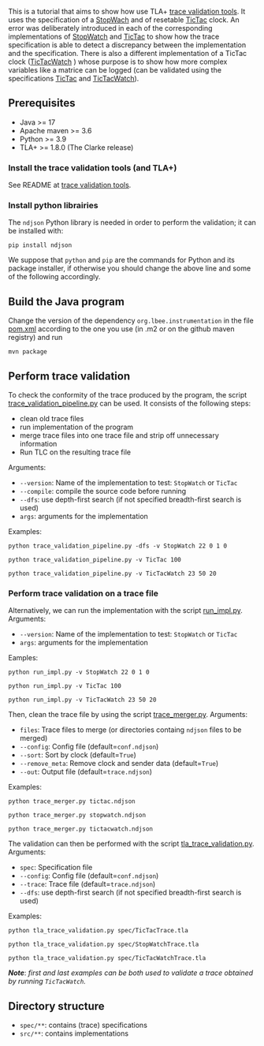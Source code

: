 This is a tutorial that aims to show how use TLA+ 
[trace validation tools](https://github.com/lbinria/trace_validation_tools).
It uses the specification of a 
[StopWach](spec/StopWatch.tla)
and of resetable 
[TicTac](spec/TicTac.tla) clock. 
An error was deliberately introduced in each of the corresponding implementations of 
[StopWatch](src/main/java/org/lbee/clocks/StopWatch.java) 
and 
[TicTac](src/main/java/org/lbee/clocks/TicTac.java) 
to show how the trace specification is able to detect a discrepancy between the implementation and the specification. There is also a different implementation of a TicTac clock 
([TicTacWatch](src/main/java/org/lbee/clocks/TicTacWatch.java) )
whose purpose is to show how more complex variables like a matrice can be logged (can be validated using the specifications [TicTac](spec/TicTac.tla) and [TicTacWatch](spec/TicTacWatch.tla)).   

## Prerequisites

 - Java >= 17
 - Apache maven >= 3.6
 - Python >= 3.9
 - TLA+ >= 1.8.0 (The Clarke release)

### Install the trace validation tools (and TLA+)

See README at [trace validation tools](https://github.com/lbinria/trace_validation_tools).

### Install python librairies

The `ndjson` Python library is needed in order to perform the
validation; it can be installed with:

`pip install ndjson` 

We suppose that `python` and `pip` are the commands for Python and
its package installer, if otherwise you should change the above line
and some of the following accordingly.

## Build the Java program

Change the version of the dependency `org.lbee.instrumentation` in the
file [pom.xml](pom.xml#L22) according to the one you use (in .m2 or on the
github maven registry) and run

`mvn package`

## Perform trace validation

To check the conformity of the trace produced by the program, the
script [trace_validation_pipeline.py](trace_validation_pipeline.py)
can be used. It consists of the following steps:
 - clean old trace files
 - run implementation of the program
 - merge trace files into one trace file and strip off unnecessary information 
 - Run TLC on the resulting trace file

Arguments:
- `--version`: Name of the implementation to test: `StopWatch` or `TicTac`
- `--compile`: compile the source code before running
- `--dfs`: use depth-first search (if not specified breadth-first search is used)
- `args`: arguments for the implementation

Examples:

`python trace_validation_pipeline.py -dfs -v StopWatch 22 0 1 0` 

`python trace_validation_pipeline.py -v TicTac 100` 

`python trace_validation_pipeline.py -v TicTacWatch 23 50 20` 

### Perform trace validation on a trace file 

Alternatively, we can run the implementation with the script [run_impl.py](run_impl.py). Arguments:
- `--version`: Name of the implementation to test: `StopWatch` or `TicTac`
- `args`: arguments for the implementation

Eamples: 

`python run_impl.py -v StopWatch 22 0 1 0` 

`python run_impl.py -v TicTac 100` 

`python run_impl.py -v TicTacWatch 23 50 20` 

Then, clean the trace file by using the script [trace_merger.py](trace_merger.py). Arguments:
- `files`: Trace files to merge (or directories containg `ndjson` files to be merged)
- `--config`: Config file (default=`conf.ndjson`)
- `--sort`: Sort by clock (default=`True`)
- `--remove_meta`: Remove clock and sender data (default=`True`)
- `--out`: Output file (default=`trace.ndjson`)

Examples: 

`python trace_merger.py tictac.ndjson`

`python trace_merger.py stopwatch.ndjson`

`python trace_merger.py tictacwatch.ndjson`

The validation can then be performed with the script 
[tla_trace_validation.py](tla_trace_validation.py).
Arguments:
- `spec`: Specification file
- `--config`: Config file (default=`conf.ndjson`)
- `--trace`: Trace file (default=`trace.ndjson`)
- `--dfs`: use depth-first search (if not specified breadth-first search is used)

Examples: 

`python tla_trace_validation.py spec/TicTacTrace.tla`

`python tla_trace_validation.py spec/StopWatchTrace.tla`

`python tla_trace_validation.py spec/TicTacWatchTrace.tla`

***Note***: *first and last examples can be both used to validate a trace obtained by running `TicTacWatch`.*

## Directory structure

 - `spec/**`: contains (trace) specifications
 - `src/**`: contains implementations
